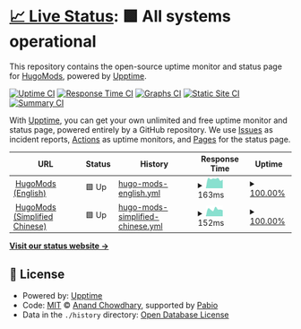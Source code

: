 # [📈 Live Status](https://status.hugomods.com): <!--live status--> **🟩 All systems operational**

This repository contains the open-source uptime monitor and status page for [HugoMods](https://hugomods.com/), powered by [Upptime](https://github.com/upptime/upptime).

[![Uptime CI](https://github.com/hugomods/site-status/workflows/Uptime%20CI/badge.svg)](https://github.com/hugomods/site-status/actions?query=workflow%3A%22Uptime+CI%22)
[![Response Time CI](https://github.com/hugomods/site-status/workflows/Response%20Time%20CI/badge.svg)](https://github.com/hugomods/site-status/actions?query=workflow%3A%22Response+Time+CI%22)
[![Graphs CI](https://github.com/hugomods/site-status/workflows/Graphs%20CI/badge.svg)](https://github.com/hugomods/site-status/actions?query=workflow%3A%22Graphs+CI%22)
[![Static Site CI](https://github.com/hugomods/site-status/workflows/Static%20Site%20CI/badge.svg)](https://github.com/hugomods/site-status/actions?query=workflow%3A%22Static+Site+CI%22)
[![Summary CI](https://github.com/hugomods/site-status/workflows/Summary%20CI/badge.svg)](https://github.com/hugomods/site-status/actions?query=workflow%3A%22Summary+CI%22)

With [Upptime](https://upptime.js.org), you can get your own unlimited and free uptime monitor and status page, powered entirely by a GitHub repository. We use [Issues](https://github.com/hugomods/site-status/issues) as incident reports, [Actions](https://github.com/hugomods/site-status/actions) as uptime monitors, and [Pages](https://status.hugomods.com) for the status page.

<!--start: status pages-->
<!-- This summary is generated by Upptime (https://github.com/upptime/upptime) -->
<!-- Do not edit this manually, your changes will be overwritten -->
<!-- prettier-ignore -->
| URL | Status | History | Response Time | Uptime |
| --- | ------ | ------- | ------------- | ------ |
| <img alt="" src="https://icons.duckduckgo.com/ip3/hugomods.com.ico" height="13"> [HugoMods (English)](https://hugomods.com/) | 🟩 Up | [hugo-mods-english.yml](https://github.com/hugomods/site-status/commits/HEAD/history/hugo-mods-english.yml) | <details><summary><img alt="Response time graph" src="./graphs/hugo-mods-english/response-time-week.png" height="20"> 163ms</summary><br><a href="https://status.hugomods.com/history/hugo-mods-english"><img alt="Response time 187" src="https://img.shields.io/endpoint?url=https%3A%2F%2Fraw.githubusercontent.com%2Fhugomods%2Fsite-status%2FHEAD%2Fapi%2Fhugo-mods-english%2Fresponse-time.json"></a><br><a href="https://status.hugomods.com/history/hugo-mods-english"><img alt="24-hour response time 152" src="https://img.shields.io/endpoint?url=https%3A%2F%2Fraw.githubusercontent.com%2Fhugomods%2Fsite-status%2FHEAD%2Fapi%2Fhugo-mods-english%2Fresponse-time-day.json"></a><br><a href="https://status.hugomods.com/history/hugo-mods-english"><img alt="7-day response time 163" src="https://img.shields.io/endpoint?url=https%3A%2F%2Fraw.githubusercontent.com%2Fhugomods%2Fsite-status%2FHEAD%2Fapi%2Fhugo-mods-english%2Fresponse-time-week.json"></a><br><a href="https://status.hugomods.com/history/hugo-mods-english"><img alt="30-day response time 169" src="https://img.shields.io/endpoint?url=https%3A%2F%2Fraw.githubusercontent.com%2Fhugomods%2Fsite-status%2FHEAD%2Fapi%2Fhugo-mods-english%2Fresponse-time-month.json"></a><br><a href="https://status.hugomods.com/history/hugo-mods-english"><img alt="1-year response time 187" src="https://img.shields.io/endpoint?url=https%3A%2F%2Fraw.githubusercontent.com%2Fhugomods%2Fsite-status%2FHEAD%2Fapi%2Fhugo-mods-english%2Fresponse-time-year.json"></a></details> | <details><summary><a href="https://status.hugomods.com/history/hugo-mods-english">100.00%</a></summary><a href="https://status.hugomods.com/history/hugo-mods-english"><img alt="All-time uptime 100.00%" src="https://img.shields.io/endpoint?url=https%3A%2F%2Fraw.githubusercontent.com%2Fhugomods%2Fsite-status%2FHEAD%2Fapi%2Fhugo-mods-english%2Fuptime.json"></a><br><a href="https://status.hugomods.com/history/hugo-mods-english"><img alt="24-hour uptime 100.00%" src="https://img.shields.io/endpoint?url=https%3A%2F%2Fraw.githubusercontent.com%2Fhugomods%2Fsite-status%2FHEAD%2Fapi%2Fhugo-mods-english%2Fuptime-day.json"></a><br><a href="https://status.hugomods.com/history/hugo-mods-english"><img alt="7-day uptime 100.00%" src="https://img.shields.io/endpoint?url=https%3A%2F%2Fraw.githubusercontent.com%2Fhugomods%2Fsite-status%2FHEAD%2Fapi%2Fhugo-mods-english%2Fuptime-week.json"></a><br><a href="https://status.hugomods.com/history/hugo-mods-english"><img alt="30-day uptime 100.00%" src="https://img.shields.io/endpoint?url=https%3A%2F%2Fraw.githubusercontent.com%2Fhugomods%2Fsite-status%2FHEAD%2Fapi%2Fhugo-mods-english%2Fuptime-month.json"></a><br><a href="https://status.hugomods.com/history/hugo-mods-english"><img alt="1-year uptime 100.00%" src="https://img.shields.io/endpoint?url=https%3A%2F%2Fraw.githubusercontent.com%2Fhugomods%2Fsite-status%2FHEAD%2Fapi%2Fhugo-mods-english%2Fuptime-year.json"></a></details>
| <img alt="" src="https://icons.duckduckgo.com/ip3/zh-hans.hugomods.com.ico" height="13"> [HugoMods (Simplified Chinese)](https://zh-hans.hugomods.com/) | 🟩 Up | [hugo-mods-simplified-chinese.yml](https://github.com/hugomods/site-status/commits/HEAD/history/hugo-mods-simplified-chinese.yml) | <details><summary><img alt="Response time graph" src="./graphs/hugo-mods-simplified-chinese/response-time-week.png" height="20"> 152ms</summary><br><a href="https://status.hugomods.com/history/hugo-mods-simplified-chinese"><img alt="Response time 172" src="https://img.shields.io/endpoint?url=https%3A%2F%2Fraw.githubusercontent.com%2Fhugomods%2Fsite-status%2FHEAD%2Fapi%2Fhugo-mods-simplified-chinese%2Fresponse-time.json"></a><br><a href="https://status.hugomods.com/history/hugo-mods-simplified-chinese"><img alt="24-hour response time 133" src="https://img.shields.io/endpoint?url=https%3A%2F%2Fraw.githubusercontent.com%2Fhugomods%2Fsite-status%2FHEAD%2Fapi%2Fhugo-mods-simplified-chinese%2Fresponse-time-day.json"></a><br><a href="https://status.hugomods.com/history/hugo-mods-simplified-chinese"><img alt="7-day response time 152" src="https://img.shields.io/endpoint?url=https%3A%2F%2Fraw.githubusercontent.com%2Fhugomods%2Fsite-status%2FHEAD%2Fapi%2Fhugo-mods-simplified-chinese%2Fresponse-time-week.json"></a><br><a href="https://status.hugomods.com/history/hugo-mods-simplified-chinese"><img alt="30-day response time 168" src="https://img.shields.io/endpoint?url=https%3A%2F%2Fraw.githubusercontent.com%2Fhugomods%2Fsite-status%2FHEAD%2Fapi%2Fhugo-mods-simplified-chinese%2Fresponse-time-month.json"></a><br><a href="https://status.hugomods.com/history/hugo-mods-simplified-chinese"><img alt="1-year response time 172" src="https://img.shields.io/endpoint?url=https%3A%2F%2Fraw.githubusercontent.com%2Fhugomods%2Fsite-status%2FHEAD%2Fapi%2Fhugo-mods-simplified-chinese%2Fresponse-time-year.json"></a></details> | <details><summary><a href="https://status.hugomods.com/history/hugo-mods-simplified-chinese">100.00%</a></summary><a href="https://status.hugomods.com/history/hugo-mods-simplified-chinese"><img alt="All-time uptime 100.00%" src="https://img.shields.io/endpoint?url=https%3A%2F%2Fraw.githubusercontent.com%2Fhugomods%2Fsite-status%2FHEAD%2Fapi%2Fhugo-mods-simplified-chinese%2Fuptime.json"></a><br><a href="https://status.hugomods.com/history/hugo-mods-simplified-chinese"><img alt="24-hour uptime 100.00%" src="https://img.shields.io/endpoint?url=https%3A%2F%2Fraw.githubusercontent.com%2Fhugomods%2Fsite-status%2FHEAD%2Fapi%2Fhugo-mods-simplified-chinese%2Fuptime-day.json"></a><br><a href="https://status.hugomods.com/history/hugo-mods-simplified-chinese"><img alt="7-day uptime 100.00%" src="https://img.shields.io/endpoint?url=https%3A%2F%2Fraw.githubusercontent.com%2Fhugomods%2Fsite-status%2FHEAD%2Fapi%2Fhugo-mods-simplified-chinese%2Fuptime-week.json"></a><br><a href="https://status.hugomods.com/history/hugo-mods-simplified-chinese"><img alt="30-day uptime 100.00%" src="https://img.shields.io/endpoint?url=https%3A%2F%2Fraw.githubusercontent.com%2Fhugomods%2Fsite-status%2FHEAD%2Fapi%2Fhugo-mods-simplified-chinese%2Fuptime-month.json"></a><br><a href="https://status.hugomods.com/history/hugo-mods-simplified-chinese"><img alt="1-year uptime 100.00%" src="https://img.shields.io/endpoint?url=https%3A%2F%2Fraw.githubusercontent.com%2Fhugomods%2Fsite-status%2FHEAD%2Fapi%2Fhugo-mods-simplified-chinese%2Fuptime-year.json"></a></details>

<!--end: status pages-->

[**Visit our status website →**](https://status.hugomods.com)

## 📄 License

- Powered by: [Upptime](https://github.com/upptime/upptime)
- Code: [MIT](./LICENSE) © [Anand Chowdhary](https://anandchowdhary.com), supported by [Pabio](https://pabio.com)
- Data in the `./history` directory: [Open Database License](https://opendatacommons.org/licenses/odbl/1-0/)

